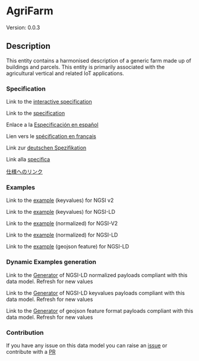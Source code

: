 # AgriFarm
Version: 0.0.3

## Description 

This entity contains a harmonised description of a generic farm made up of buildings and parcels. This entity is primarily associated with the agricultural vertical and related IoT applications.
### Specification

Link to the [interactive specification](https://swagger.lab.fiware.org/?url=https://smart-data-models.github.io/dataModel.Agrifood/AgriFarm/swagger.yaml)

Link to the [specification](https://github.com/smart-data-models/dataModel.Agrifood/blob/master/AgriFarm/doc/spec.md)

Enlace a la [Especificación en español](https://github.com/smart-data-models/dataModel.Agrifood/blob/master/AgriFarm/doc/spec_ES.md)

Lien vers le [spécification en français](https://github.com/smart-data-models/dataModel.Agrifood/blob/master/AgriFarm/doc/spec_FR.md)

Link zur [deutschen Spezifikation](https://github.com/smart-data-models/dataModel.Agrifood/blob/master/AgriFarm/doc/spec_DE.md)

Link alla [specifica](https://github.com/smart-data-models/dataModel.Agrifood/blob/master/AgriFarm/doc/spec_IT.md)

[仕様へのリンク](https://github.com/smart-data-models/dataModel.Agrifood/blob/master/AgriFarm/doc/spec_JA.md)
### Examples

Link to the [example](https://smart-data-models.github.io/dataModel.Agrifood/AgriFarm/examples/example.json) (keyvalues) for NGSI v2

Link to the [example](https://smart-data-models.github.io/dataModel.Agrifood/AgriFarm/examples/example.jsonld) (keyvalues) for NGSI-LD

Link to the [example](https://smart-data-models.github.io/dataModel.Agrifood/AgriFarm/examples/example-normalized.json) (normalized) for NGSI-V2

Link to the [example](https://smart-data-models.github.io/dataModel.Agrifood/AgriFarm/examples/example-normalized.jsonld) (normalized) for NGSI-LD

Link to the [example](https://smart-data-models.github.io/dataModel.Agrifood/AgriFarm/examples/example-geojsonfeature.json) (geojson feature) for NGSI-LD
### Dynamic Examples generation

Link to the [Generator](https://smartdatamodels.org/extra/ngsi-ld_generator.php?schemaUrl=https://raw.githubusercontent.com/smart-data-models/dataModel.Agrifood/master/AgriFarm/schema.json&email=info@smartdatamodels.org) of NGSI-LD normalized payloads compliant with this data model. Refresh for new values

Link to the [Generator](https://smartdatamodels.org/extra/ngsi-ld_generator_keyvalues.php?schemaUrl=https://raw.githubusercontent.com/smart-data-models/dataModel.Agrifood/master/AgriFarm/schema.json&email=info@smartdatamodels.org) of NGSI-LD keyvalues payloads compliant with this data model. Refresh for new values

Link to the [Generator](https://smartdatamodels.org/extra/geojson_features_generator.php?schemaUrl=https://raw.githubusercontent.com/smart-data-models/dataModel.Agrifood/master/AgriFarm/schema.json&email=info@smartdatamodels.org) of geojson feature format payloads compliant with this data model. Refresh for new values
### Contribution

 If you have any issue on this data model you can raise an [issue](https://github.com/smart-data-models/dataModel.Agrifood/issues)  or contribute with a [PR](https://github.com/smart-data-models/dataModel.Agrifood/pulls)